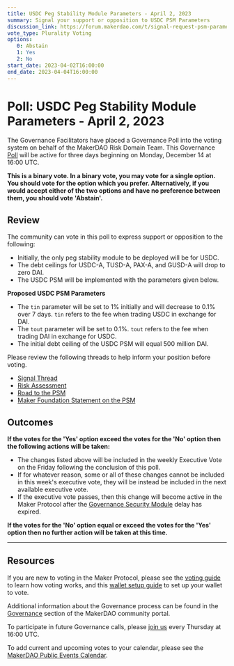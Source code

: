 ```yaml
---
title: USDC Peg Stability Module Parameters - April 2, 2023
summary: Signal your support or opposition to USDC PSM Parameters
discussion_link: https://forum.makerdao.com/t/signal-request-psm-parameters/5532
vote_type: Plurality Voting
options:
   0: Abstain
   1: Yes
   2: No
start_date: 2023-04-02T16:00:00
end_date: 2023-04-04T16:00:00
---
```

# Poll: USDC Peg Stability Module Parameters - April 2, 2023

The Governance Facilitators have placed a Governance Poll into the voting system on behalf of the MakerDAO Risk Domain Team. This Governance [Poll](https://community-development.makerdao.com/en/learn/governance/on-chain-gov) will be active for three days beginning on Monday, December 14 at 16:00 UTC.

**This is a binary vote. In a binary vote, you may vote for a single option. You should vote for the option which you prefer. Alternatively, if you would accept either of the two options and have no preference between them, you should vote 'Abstain'.**

## Review

The community can vote in this poll to express support or opposition to the following:
* Initially, the only peg stability module to be deployed will be for USDC.
* The debt ceilings for USDC-A, TUSD-A, PAX-A, and GUSD-A will drop to zero DAI.
* The USDC PSM will be implemented with the parameters given below.

**Proposed USDC PSM Parameters**
* The `tin` parameter will be set to 1% initially and will decrease to 0.1% over 7 days. `tin` refers to the fee when trading USDC in exchange for DAI.
* The `tout` parameter will be set to 0.1%. `tout` refers to the fee when trading DAI in exchange for USDC.
* The initial debt ceiling of the USDC PSM will equal 500 million DAI.

Please review the following threads to help inform your position before voting.
* [Signal Thread](https://forum.makerdao.com/t/signal-request-psm-parameters/5532)
* [Risk Assessment](https://forum.makerdao.com/t/mip29-peg-stability-module-psm-risk-assessment/5504)
* [Road to the PSM](https://forum.makerdao.com/t/road-to-the-psm/5353)
* [Maker Foundation Statement on the PSM](https://forum.makerdao.com/t/foundation-statement-on-the-psm/5521)

## Outcomes

**If the votes for the 'Yes' option exceed the votes for the 'No' option then the following actions will be taken:**
* The changes listed above will be included in the weekly Executive Vote on the Friday following the conclusion of this poll.
* If for whatever reason, some or all of these changes cannot be included in this week's executive vote, they will be instead be included in the next available executive vote.
* If the executive vote passes, then this change will become active in the Maker Protocol after the [Governance Security Module](https://forum.makerdao.com/tag/govsec-module) delay has expired.

**If the votes for the 'No' option equal or exceed the votes for the 'Yes' option then no further action will be taken at this time.**

---

## Resources

If you are new to voting in the Maker Protocol, please see the [voting guide](https://community-development.makerdao.com/en/learn/governance/how-voting-works/) to learn how voting works, and this [wallet setup guide](https://community-development.makerdao.com/en/learn/governance/voting-setup/) to set up your wallet to vote.

Additional information about the Governance process can be found in the [Governance](https://community-development.makerdao.com/en/learn/governance) section of the MakerDAO community portal.

To participate in future Governance calls, please [join us](https://github.com/makerdao/community/tree/master/governance/governance-and-risk-meetings) every Thursday at 16:00 UTC.

To add current and upcoming votes to your calendar, please see the [MakerDAO Public Events Calendar](https://calendar.google.com/calendar/embed?src=makerdao.com_3efhm2ghipksegl009ktniomdk%40group.calendar.google.com&ctz=UTC&mode=week&showCalendars=0&showPrint=0).
